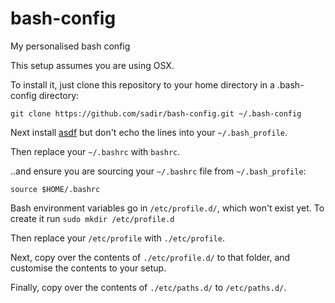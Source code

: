 # bash-config
My personalised bash config

This setup assumes you are using OSX.

To install it, just clone this repository to your home directory in a .bash-config directory:

```
git clone https://github.com/sadir/bash-config.git ~/.bash-config
```

Next install [asdf](https://github.com/asdf-vm/asdf) but don't echo the lines into your `~/.bash_profile`.

Then replace your `~/.bashrc` with `bashrc`.

..and ensure you are sourcing your `~/.bashrc` file from `~/.bash_profile`:

`source $HOME/.bashrc`

Bash environment variables go in `/etc/profile.d/`, which won't exist yet. To create it run `sudo mkdir /etc/profile.d`

Then replace your `/etc/profile` with `./etc/profile`.

Next, copy over the contents of `./etc/profile.d/` to that folder, and customise the contents to your setup.

Finally, copy over the contents of `./etc/paths.d/` to `/etc/paths.d/`.
